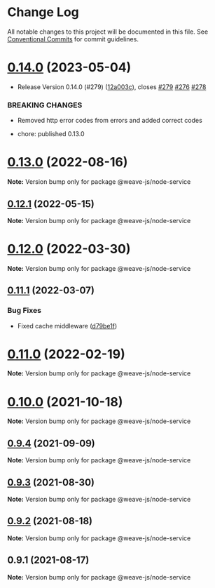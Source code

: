 # Change Log

All notable changes to this project will be documented in this file.
See [Conventional Commits](https://conventionalcommits.org) for commit guidelines.

# [0.14.0](https://github.com/fachw3rk/weave/compare/@weave-js/node-service@0.12.1...@weave-js/node-service@0.14.0) (2023-05-04)


* Release Version 0.14.0 (#279) ([12a003c](https://github.com/fachw3rk/weave/commit/12a003c05b2960b20810fbbad496258b5d4b0606)), closes [#279](https://github.com/fachw3rk/weave/issues/279) [#276](https://github.com/fachw3rk/weave/issues/276) [#278](https://github.com/fachw3rk/weave/issues/278)


### BREAKING CHANGES

* Removed http error codes from errors and added correct codes

* chore: published 0.13.0





# [0.13.0](https://github.com/fachw3rk/weave/compare/@weave-js/node-service@0.12.1...@weave-js/node-service@0.13.0) (2022-08-16)

**Note:** Version bump only for package @weave-js/node-service





## [0.12.1](https://github.com/fachw3rk/weave/compare/@weave-js/node-service@0.12.0...@weave-js/node-service@0.12.1) (2022-05-15)

**Note:** Version bump only for package @weave-js/node-service





# [0.12.0](https://github.com/fachw3rk/weave/compare/@weave-js/node-service@0.11.1...@weave-js/node-service@0.12.0) (2022-03-30)

**Note:** Version bump only for package @weave-js/node-service





## [0.11.1](https://github.com/fachw3rk/weave/compare/@weave-js/node-service@0.11.0...@weave-js/node-service@0.11.1) (2022-03-07)


### Bug Fixes

* Fixed cache middleware ([d79be1f](https://github.com/fachw3rk/weave/commit/d79be1faf7c2dfe73d1a7bf299a51546c492f9c3))





# [0.11.0](https://github.com/fachw3rk/weave/compare/@weave-js/node-service@0.10.0...@weave-js/node-service@0.11.0) (2022-02-19)

**Note:** Version bump only for package @weave-js/node-service





# [0.10.0](https://github.com/fachw3rk/weave/compare/@weave-js/node-service@0.9.4...@weave-js/node-service@0.10.0) (2021-10-18)

**Note:** Version bump only for package @weave-js/node-service





## [0.9.4](https://github.com/fachw3rk/weave/compare/@weave-js/node-service@0.9.3...@weave-js/node-service@0.9.4) (2021-09-09)

**Note:** Version bump only for package @weave-js/node-service





## [0.9.3](https://github.com/fachw3rk/weave/compare/@weave-js/node-service@0.9.2...@weave-js/node-service@0.9.3) (2021-08-30)

**Note:** Version bump only for package @weave-js/node-service





## [0.9.2](https://github.com/fachw3rk/weave/compare/@weave-js/node-service@0.9.1...@weave-js/node-service@0.9.2) (2021-08-18)

**Note:** Version bump only for package @weave-js/node-service





## 0.9.1 (2021-08-17)

**Note:** Version bump only for package @weave-js/node-service
